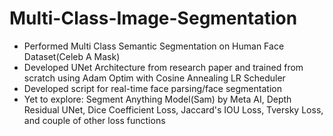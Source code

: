 # Multi-Class-Image-Segmentation
<ul>
  <li>Performed Multi Class Semantic Segmentation on Human Face Dataset(Celeb A Mask)</li>
  <li>Developed UNet Architecture from research paper and trained from scratch using Adam Optim with Cosine Annealing LR Scheduler</li>
  <li>Developed script for real-time face parsing/face segmentation
  <li>Yet to explore: Segment Anything Model(Sam) by Meta AI, Depth Residual UNet, Dice Coefficient Loss, Jaccard's IOU Loss, Tversky Loss, and couple of other loss functions</li>
</ul>
